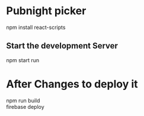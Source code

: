 # Pubnight picker
npm install react-scripts
## Start the development Server
npm start run

<!-- npm install -g firebase-tools
firebase init -->

# After Changes to deploy it
npm run build  
firebase deploy